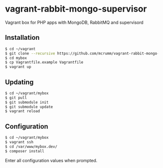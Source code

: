 vagrant-rabbit-mongo-supervisor
===============================

Vagrant box for PHP apps with MongoDB, RabbitMQ and supervisord

## Installation

```bash
$ cd ~/vagrant
$ git clone --recursive https://github.com/mcrumm/vagrant-rabbit-mongo-supervisor mybox
$ cd mybox
$ cp Vagrantfile.example Vagrantfile
$ vagrant up
```

## Updating

```bash
$ cd ~/vagrant/mybox
$ git pull
$ git submodule init
$ git submodule update
$ vagrant reload
```

## Configuration

```bash
$ cd ~/vagrant/mybox
$ vagrant ssh
$ cd /var/www/mybox.dev/
$ composer install
```

Enter all configuration values when prompted.
